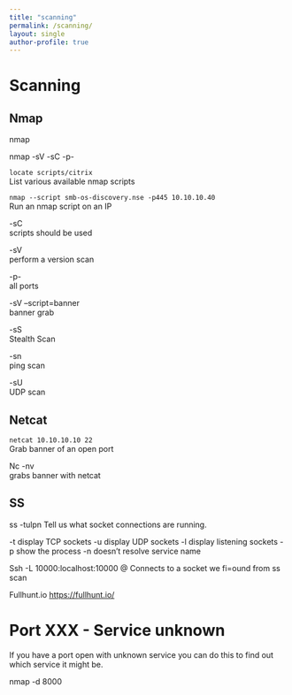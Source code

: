 ```yaml
---
title: "scanning"
permalink: /scanning/
layout: single
author-profile: true
---
```


# Scanning

## Nmap

nmap <ip>

nmap -sV -sC -p- <ip>

`locate scripts/citrix`                                            
List various available nmap scripts

`nmap --script smb-os-discovery.nse -p445 10.10.10.40`             
Run an nmap script on an IP 

-sC                                                                
scripts should be used

-sV                                                                
perform a version scan

-p-                                                                
all ports

-sV –script=banner                                                 
banner grab

-sS                                                                
Stealth Scan

-sn                                                                
ping scan

-sU                                                                
UDP scan
  
## Netcat

`netcat 10.10.10.10 22`                                            
Grab banner of an open port 

Nc -nv     <ip> <port>                                             
grabs banner with netcat

## SS

ss -tulpn
Tell us what socket connections are running.

-t display TCP sockets
-u display UDP sockets
-l display listening sockets
-p show the process
-n doesn’t resolve service name

Ssh -L 10000:localhost:10000 <username>@<ip>
Connects to a socket we fi=ound from ss scan

Fullhunt.io
https://fullhunt.io/

# Port XXX - Service unknown
  
If you have a port open with unknown service you can do this to find out which service it might be.
  
nmap -d <ip> 8000
